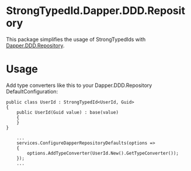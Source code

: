 # StrongTypedId.Dapper.DDD.Repository

This package simplifies the usage of StrongTypedIds with [Dapper.DDD.Repository](https://github.com/steffenskov/Dapper.DDD.Repository).

# Usage

Add type converters like this to your Dapper.DDD.Repository DefaultConfiguration:

```
public class UserId : StrongTypedId<UserId, Guid>
{
	public UserId(Guid value) : base(value)
	{
	}
}
```
```
	...
	services.ConfigureDapperRepositoryDefaults(options =>
	{
		options.AddTypeConverter(UserId.New().GetTypeConverter());
	});
	...
```